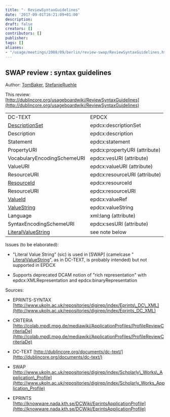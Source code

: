 ```yaml
---
title: "- ReviewSyntaxGuidelines"
date: '2017-09-01T16:21:09+01:00'
description: 
draft: false
creators: []
contributors: []
publisher: 
tags: []
aliases:
- "/usage/meetings/2008/09/berlin/review-swap/ReviewSyntaxGuidelines.html"
---
```


## SWAP review : syntax guidelines

Author: [TomBaker](/usageboardwiki/TomBaker), [StefanieRuehle](/usageboardwiki/StefanieRuehle)

This review: [http://dublincore.org/usageboardwiki/ReviewSyntaxGuidelines](http://dublincore.org/usageboardwiki/ReviewSyntaxGuidelines)

<table>
  <tr>
    <td>
      DC-TEXT </td>
    <td>
      EPDCX </td>
  </tr>
  <tr>
    <td>
      <a class="nonexistent" href="/usageboardwiki/DescriptionSet">DescriptionSet</a> </td>
    <td>
      epdcx:descriptionSet</td>
  </tr>
  <tr>
    <td>
      Description </td>
    <td>
      epdcx:description</td>
  </tr>
  <tr>
    <td>
      Statement </td>
    <td>
      epdcx:statement</td>
  </tr>
  <tr>
    <td>
      PropertyURI </td>
    <td>
      epdcx:propertyURI (attribute)</td>
  </tr>
  <tr>
    <td>
      VocabularyEncodingSchemeURI </td>
    <td>
      epdcx:vesURI (attribute)</td>
  </tr>
  <tr>
    <td>
      ValueURI </td>
    <td>
      epdcx:valueURI (attribute)</td>
  </tr>
  <tr>
    <td>
      ResourceURI </td>
    <td>
      epdcx:resourceURI (attribute)</td>
  </tr>
  <tr>
    <td>
      <a class="nonexistent" href="/usageboardwiki/ResourceId">ResourceId</a> </td>
    <td>
      epdcx:resourceId</td>
  </tr>
  <tr>
    <td>
      ResourceURI </td>
    <td>
      epdcx:resourceURI</td>
  </tr>
  <tr>
    <td>
      <a class="nonexistent" href="/usageboardwiki/ValueId">ValueId</a> </td>
    <td>
      epdcx:valueRef</td>
  </tr>
  <tr>
    <td>
      <a class="nonexistent" href="/usageboardwiki/ValueString">ValueString</a> </td>
    <td>
      epdcx:valueString</td>
  </tr>
  <tr>
    <td>
      Language </td>
    <td>
      xml:lang (attribute)</td>
  </tr>
  <tr>
    <td>
      SyntaxEncodingSchemeURI </td>
    <td>
      epdcx:sesURI (attribute)</td>
  </tr>
  <tr>
    <td>
      <a class="nonexistent" href="/usageboardwiki/LiteralValueString">LiteralValueString</a> </td>
    <td>
      see note below</td>
  </tr>
</table>


Issues (to be elaborated):

- "Literal Value String" (sic) is used in [SWAP] (camelcase " [LiteralValueString](/usageboardwiki/LiteralValueString)", as in DC-TEXT, is probably intended) but not supported in EPDCX

- Supports deprecated DCAM notion of "rich representation" with epdcx:XMLRepresentation and epdcx:binaryRepresentation

Sources:

- EPRINTS-SYNTAX [http://www.ukoln.ac.uk/repositories/digirep/index/Eprints\_DC\_XML](http://www.ukoln.ac.uk/repositories/digirep/index/Eprints_DC_XML)

- CRITERIA [http://colab.mpdl.mpg.de/mediawiki/ApplicationProfiles/ProfileReviewCriteriaDe](http://colab.mpdl.mpg.de/mediawiki/ApplicationProfiles/ProfileReviewCriteriaDe)

- DC-TEXT [http://dublincore.org/documents/dc-text/](http://dublincore.org/documents/dc-text/)

- SWAP [http://www.ukoln.ac.uk/repositories/digirep/index/Scholarly\_Works\_Application\_Profile](http://www.ukoln.ac.uk/repositories/digirep/index/Scholarly_Works_Application_Profile)

- EPRINTS [http://knowware.nada.kth.se/DCWiki/EprintsApplicationProfile](http://knowware.nada.kth.se/DCWiki/EprintsApplicationProfile)

